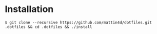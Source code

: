 # Installation

`$ git clone --recursive https://github.com/mattin4d/dotfiles.git .dotfiles && cd .dotfiles && ./install`
